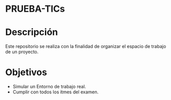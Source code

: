 # PRUEBA-TICs

# Descripción 
Este repositorio se realiza con la finalidad de organizar el espacio de trabajo de un proyecto.

# Objetivos
- Simular un Entorno de trabajo real.
- Cumplir con todos los itmes del examen.